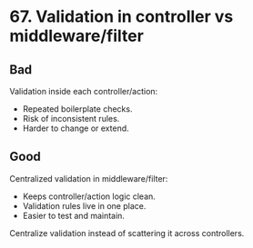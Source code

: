 # 67. Validation in controller vs middleware/filter

## Bad
Validation inside each controller/action:
- Repeated boilerplate checks.
- Risk of inconsistent rules.
- Harder to change or extend.

## Good
Centralized validation in middleware/filter:
- Keeps controller/action logic clean.
- Validation rules live in one place.
- Easier to test and maintain.

Centralize validation instead of scattering it across controllers.
